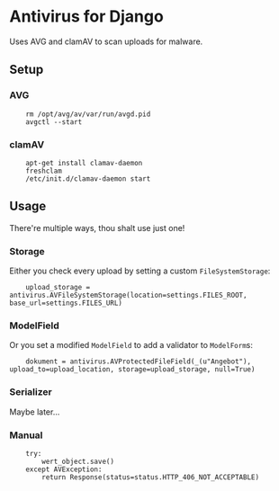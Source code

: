 # Antivirus for Django

Uses AVG and clamAV to scan uploads for malware.


## Setup

### AVG
```
    rm /opt/avg/av/var/run/avgd.pid
    avgctl --start
```

### clamAV
```
    apt-get install clamav-daemon
    freshclam
    /etc/init.d/clamav-daemon start
```


## Usage
There're multiple ways, thou shalt use just one!

### Storage
Either you check every upload by setting a custom `FileSystemStorage`:

```
    upload_storage = antivirus.AVFileSystemStorage(location=settings.FILES_ROOT, base_url=settings.FILES_URL)
```

### ModelField
Or you set a modified `ModelField` to add a validator to `ModelForm`s:

```
    dokument = antivirus.AVProtectedFileField(_(u"Angebot"), upload_to=upload_location, storage=upload_storage, null=True)
```

### Serializer
Maybe later...


### Manual

```
    try:
        wert_object.save()
    except AVException:
        return Response(status=status.HTTP_406_NOT_ACCEPTABLE)
```
